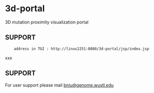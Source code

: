 3d-portal
===========
3D mutation proximity visualization portal

SUPPORT
-------

        address in TGI : http://linus2251:8080/3d-portal/jsp/index.jsp 



xxx


SUPPORT
-------

For user support please mail bniu@genome.wustl.edu

